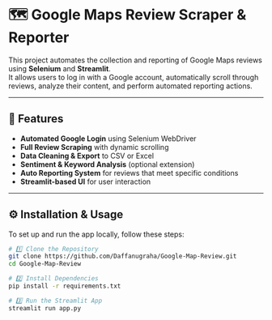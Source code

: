# 🗺️ Google Maps Review Scraper & Reporter

This project automates the collection and reporting of Google Maps reviews using **Selenium** and **Streamlit**.  
It allows users to log in with a Google account, automatically scroll through reviews, analyze their content, and perform automated reporting actions.

---

## 🚀 Features
- **Automated Google Login** using Selenium WebDriver  
- **Full Review Scraping** with dynamic scrolling  
- **Data Cleaning & Export** to CSV or Excel  
- **Sentiment & Keyword Analysis** (optional extension)  
- **Auto Reporting System** for reviews that meet specific conditions  
- **Streamlit-based UI** for user interaction  

---

## ⚙️ Installation & Usage

To set up and run the app locally, follow these steps:

```bash
# 1️⃣ Clone the Repository
git clone https://github.com/Daffanugraha/Google-Map-Review.git
cd Google-Map-Review

# 2️⃣ Install Dependencies
pip install -r requirements.txt

# 3️⃣ Run the Streamlit App
streamlit run app.py
